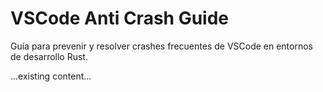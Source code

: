# VSCode Anti Crash Guide

Guía para prevenir y resolver crashes frecuentes de VSCode en entornos de desarrollo Rust.

...existing content...
